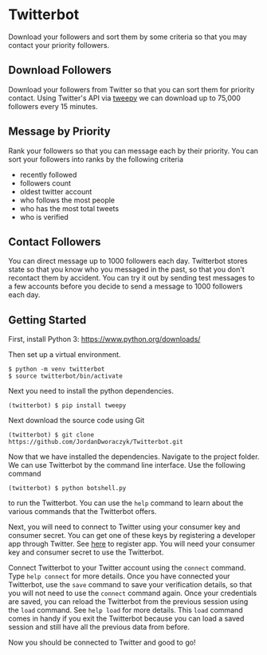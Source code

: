 # Twitterbot
Download your followers and sort them by some criteria so that you may 
contact your priority followers.

## Download Followers
Download your followers from Twitter so that you can sort them for priority
contact. Using Twitter's API via [tweepy](http://www.tweepy.org/) we can 
download up to 75,000 followers every 15 minutes. 

## Message by Priority
Rank your followers so that you can message each by their priority. You can 
sort your followers into ranks by the following criteria

* recently followed
* followers count 
* oldest twitter account
* who follows the most people
* who has the most total tweets
* who is verified

## Contact Followers
You can direct message up to 1000 followers each day. Twitterbot stores state
so that you know who you messaged in the past, so that you don't recontact
them by accident. You can try it out by sending test messages to a few accounts
before you decide to send a message to 1000 followers each day. 

## Getting Started
First, install Python 3:
https://www.python.org/downloads/

Then set up a virtual environment. 
```
$ python -m venv twitterbot
$ source twitterbot/bin/activate
```

Next you need to install the python dependencies. 
```
(twitterbot) $ pip install tweepy
```
Next download the source code using Git
```
(twitterbot) $ git clone https://github.com/JordanDworaczyk/Twitterbot.git 
```
Now that we have installed the dependencies. Navigate to the project folder.
We can use Twitterbot by the command line interface. Use the following command
```
(twitterbot) $ python botshell.py
```
to run the Twitterbot. You can use the `help` command to learn about the 
various commands that the Twitterbot offers.

Next, you will need to connect to Twitter using your consumer key and 
consumer secret. You can get one of these keys by registering a developer
app through Twitter. See [here](https://developer.twitter.com/en) to 
register app. You will need your consumer key and consumer secret to use
the Twitterbot.

Connect Twitterbot to your Twitter account using the `connect` command. Type
`help connect` for more details. Once you have connected your Twitterbot, use
the `save` command to save your verification details, so that you will not
need to use the `connect` command again. Once your credentials are saved, you
can reload the Twitterbot from the previous session using the `load` command.
See `help load` for more details. This `load` command comes in handy if you
exit the Twitterbot because you can load a saved session and still have 
all the previous data from before.

Now you should be connected to Twitter and good to go!
